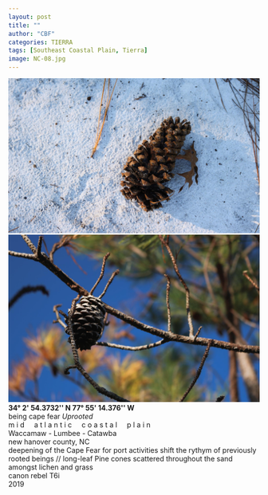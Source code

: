 ```yaml
---
layout: post
title: ""
author: "CBF"
categories: TIERRA
tags: [Southeast Coastal Plain, Tierra]
image: NC-08.jpg
---
```

![](assets/img/NC-14.jpg)
![](assets/img/NC-09.jpg)
**34° 2' 54.3732'' N 77° 55' 14.376'' W**<br>
being cape fear *Uprooted*<br>
m i d &nbsp; &nbsp; a t l a n t i c &nbsp; &nbsp; c o a s t a l &nbsp; &nbsp; p l a i n <br>
Waccamaw - Lumbee - Catawba <br>
new hanover county, NC <br>
deepening of the Cape Fear for port activities shift the rythym of previously rooted beings // long-leaf Pine cones scattered throughout the sand amongst lichen and grass <br>
canon rebel T6i <br>
2019
